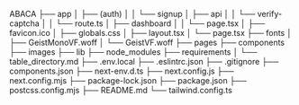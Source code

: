 ABACA
├── app
│   ├── (auth)
│   │   └── signup
│   ├── api
│   │   └── verify-captcha
│   │       └── route.ts
│   ├── dashboard
│   │   └── page.tsx
│   ├── favicon.ico
│   ├── globals.css
│   ├── layout.tsx
│   └── page.tsx
├── fonts
│   ├── GeistMonoVF.woff
│   └── GeistVF.woff
├── pages
├── components
├── images
├── lib
├── node_modules
├── requirements
│   └── table_directory.md
├── .env.local
├── .eslintrc.json
├── .gitignore
├── components.json
├── next-env.d.ts
├── next.config.js
├── next.config.mjs
├── package-lock.json
├── package.json
├── postcss.config.mjs
├── README.md
└── tailwind.config.ts